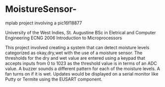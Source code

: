 # MoistureSensor-
mplab project involving a pic16f18877

University of the West Indies, St. Augustine
BSc in Eletrical and Computer Engineering
ECNG 2006 Introduction to Microprocessors

This project involved creating a system that can detect moisture levels categorized as okay,dry,wet with the use of a moisture sensor. 
The thresholds for the dry and wet value are entered using a keypad that accepts inputs from 0 to 1023 as the threshold value is in terms of an ADC value. 
A buzzer sounds a different pattern for each of the moisture levels. A fan turns on if it is wet. Updates would be displayed on a serial monitor like Putty or Termite
using the EUSART component.

